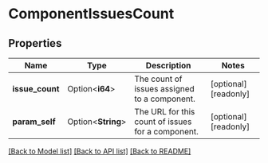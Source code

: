 # ComponentIssuesCount

## Properties

Name | Type | Description | Notes
------------ | ------------- | ------------- | -------------
**issue_count** | Option<**i64**> | The count of issues assigned to a component. | [optional][readonly]
**param_self** | Option<**String**> | The URL for this count of issues for a component. | [optional][readonly]

[[Back to Model list]](../README.md#documentation-for-models) [[Back to API list]](../README.md#documentation-for-api-endpoints) [[Back to README]](../README.md)


